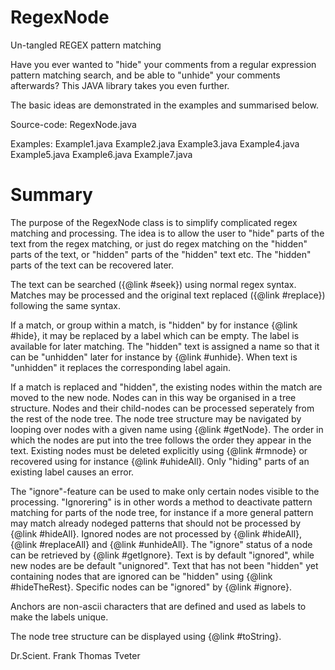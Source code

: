 # RegexNode
Un-tangled REGEX pattern matching

Have you ever wanted to "hide" your comments from a regular expression pattern matching search, 
and be able to "unhide" your comments afterwards? This JAVA library takes you even further. 

The basic ideas are demonstrated in the examples and summarised below.

Source-code: RegexNode.java

Examples: Example1.java Example2.java Example3.java Example4.java Example5.java Example6.java Example7.java

# Summary

The purpose of the RegexNode class is to simplify complicated regex matching and 
processing. The idea is to allow the user to "hide" parts of the text from the regex 
matching, or just do regex matching on the "hidden" parts of the text, or "hidden" parts 
of the "hidden" text etc. The "hidden" parts of the text can be recovered later.

The text can be searched ({@link #seek}) using normal regex syntax. Matches may be
processed and the original text replaced ({@link #replace}) following the same syntax.

If a match, or group within a match, is "hidden" by for instance {@link #hide}, it 
may be replaced by a label which can be empty. The label is available for later matching.
The "hidden" text is assigned a name so that it can be "unhidden" later for instance
by {@link #unhide}. When text is "unhidden" it replaces the corresponding label again. 

If a match is replaced and "hidden", the existing nodes within the match are moved to
the new node. Nodes can in this way be organised in a tree structure. Nodes and their 
child-nodes can be processed seperately from the rest of the node tree. The node tree 
structure may be navigated by looping over nodes with a given name using {@link #getNode}.
The order in which the nodes are put into the tree follows the order they appear in the text.
Existing nodes must be deleted explicitly using {@link #rmnode} or recovered using for 
instance {@link #uhideAll}. Only "hiding" parts of an existing label causes an error. 

The "ignore"-feature can be used to make only certain nodes visible to the processing.
"Ignorering" is in other words a method to deactivate pattern matching for parts of the 
node tree, for instance if a more general pattern may match already nodeged patterns that 
should not be processed by {@link #hideAll}. Ignored nodes are not processed by 
{@link #hideAll}, {@link #replaceAll} and {@link #unhideAll}. The "ignore" status of 
a node can be retrieved by {@link #getIgnore}. Text is by default "ignored", while new 
nodes are be default "unignored". Text that has not been "hidden" yet containing
nodes that are ignored can be "hidden" using {@link #hideTheRest}.  Specific nodes can be 
"ignored" by {@link #ignore}. 

Anchors are non-ascii characters that are defined and used as labels to
make the labels unique. 

The node tree structure can be displayed using {@link #toString}.

Dr.Scient. Frank Thomas Tveter
